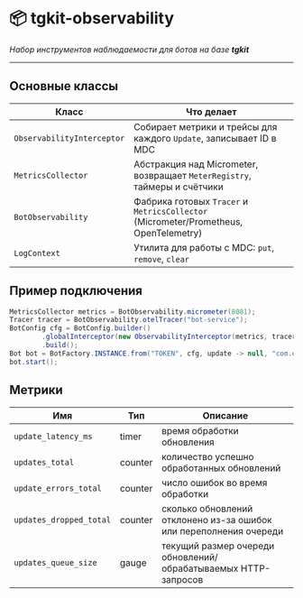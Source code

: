 # 📦 tgkit-observability
*Набор инструментов наблюдаемости для ботов на базе **tgkit***

---

## Основные классы

| Класс | Что делает |
|-------|------------|
| `ObservabilityInterceptor` | Собирает метрики и трейсы для каждого `Update`, записывает ID в MDC |
| `MetricsCollector` | Абстракция над Micrometer, возвращает `MeterRegistry`, таймеры и счётчики |
| `BotObservability` | Фабрика готовых `Tracer` и `MetricsCollector` (Micrometer/Prometheus, OpenTelemetry) |
| `LogContext` | Утилита для работы с MDC: `put`, `remove`, `clear` |

## Пример подключения

```java
MetricsCollector metrics = BotObservability.micrometer(8081);
Tracer tracer = BotObservability.otelTracer("bot-service");
BotConfig cfg = BotConfig.builder()
        .globalInterceptor(new ObservabilityInterceptor(metrics, tracer))
        .build();
Bot bot = BotFactory.INSTANCE.from("TOKEN", cfg, update -> null, "com.example.bot");
bot.start();
```

## Метрики

| Имя | Тип | Описание |
|-----|-----|----------|
| `update_latency_ms` | timer | время обработки обновления |
| `updates_total` | counter | количество успешно обработанных обновлений |
| `update_errors_total` | counter | число ошибок во время обработки |
| `updates_dropped_total` | counter | сколько обновлений отклонено из-за ошибок или переполнения очереди |
| `updates_queue_size` | gauge | текущий размер очереди обновлений/обрабатываемых HTTP-запросов |

